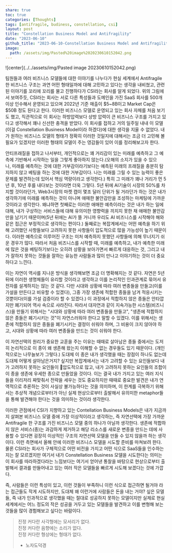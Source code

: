 ```yaml
---
share: true
toc: true
categories: [Thoughts]
tags: [antifragile, budiness, constellation, csi]
layout: post
title: "Constellation Business Model and Antifragility"
date: "2023-06-10"
github_title: "2023-06-10-Constellation Business Model and Antifragility"
image:
  path: /assets/img/Pasted%20image%2020230610152042.png
---
```



![center](../../assets/img/Pasted image 20230610152042.png)


팀원들과 여러 비즈니스 모델들에 대한 이야기를 나누다가 현실 세계에서 Antifragile 한 비즈니스 구조는 과연 어떤 형태일까에 대해 고민하고 있다는 생각을 내비쳤고, 관련된 이야기를 꼬리에 꼬리를 물고 진행하다가 CSI라는 회사를 알게 되었다. 위의 그림에서 보여주듯, CSI라는 회사는 서로 다른 특성들과 도메인을 가진 SaaS 회사를 500개 이상 인수해서 운영되고 있으며 2022년 기준 매출이 $5~8B이고 Market Cap은 $50B 정도 된다고 한다. 이러한 비즈니스 모델로 운영되고 있는 회사 자체를 처음 보기도 했고, 직관적으로 이 회사는 하방압력보다 상방 압력이 큰 비즈니스 구조를 가지고 있다고 생각해서 꽤나 신선한 충격을 받았다. 이 회사를 접하고 거의 일주일 내내 이 모델 (이걸 Constellation Business Model이라 하겠다)에 대한 생각을 지울 수 없었다. 내가 원하는 비즈니스 모델의 형태가 정확히 이러한 것일지에 대해서는 조금 더 고민해 볼 필요가 있겠지만 이러한 형태의 모델이 주는 영감들이 있어 이를 정리해보고자 한다.


안티프래질을 접하고 나서부터, 개인적으로는 꽤 거리감이 있는 미래를 예측하고 그 예측에 기반해서 시작하는 일을 그렇게 좋아하지 않는다.(오해의 소지가 있을 수 있으나, 미래를 예측하는 것에 대한 거부감이라기보다는 예측된 미래의 프래질을 충분히 탐지하지 않고 베팅을 하는 것에 대한 거부감이다. 나는 미래를 그릴 수 있는 능력이 좋은 문제를 발견하는데 있어서 핵심 역량이라고 생각한다.) 특히 그 미래가 꽤나 거리가 먼 5년 후, 10년 후를 내다보는 것이라면 더욱 그렇다. 5년 뒤에 AI기술이 시장의 50%를 차지할 것이라던가, Web3시장의 마켓 캡이 몇조 달러 단위가 될 거라던가 하는 것은 내가 생각하기에 미래를 예측하는 것이 아니며 애매한 불안감만을 조성하는 마케팅에 가까운 것이라고 생각한다. 왜냐하면 첫째로는 이러한 애매한 예측이라는 것은 내가 하는 일에 대해, 내가 구상하는 서비스들에 대해 유의미한 영향력을 끼치지 못한 채 애매한 불안감만을 남기기 때문이며(5년 뒤에는 AI가 뜰 거니까 우리도 AI 비즈니스를 시작해야 해와 같은 접근은 부정적으로 생각하는 편이다.) 둘째로는 복잡계에서는 어떤 예측을 하기 위해 고려했던 사항들보다 고려하지 못한 사항들이 압도적으로 많을 가능성이 높기 때문이다. 이러한 예측으로 이루어진 구조는 미처 예측하지 못했던 사항들에 의해 무너지기 쉬운 경우가 많다. 따라서 처음 비즈니스를 시작할 때, 미래를 예측하고, 내가 예측한 미래에 많은 것을 베팅하기보다는 오히려 상황을 보아가면서 빠르게 대응하는 것, 그리고 내가 잘하지 못하는 것들을 잘하는 유능한 사람들과 많이 만나고 이야기하는 것이 더 중요하다고 느낀다.


이는 자연이 역사를 지나온 방식을 생각해보면 조금 더 명확해지는 것 같다. 자연은 5년 뒤에 이러한 생명체들이 유리할 것이라고 생각하고 이를 논리적인 인과관계로 묶어서 유전자를 설계하지는 않는 것 같다. 다만 시대와 상황에 따라 여러 변종들을 만들고(이를 가설을 만든다고 비유할 수 있겠다), 그중 가장 생존에 적합한 종들을 남겨 적응시키는 것뿐이다(이를 가설 검증이라 할 수 있겠다.) 이 과정에서 적합하지 않은 종들은 안타깝지만 폐기되어 역사 속으로 사라진다. 따라서 대자연과 같이 지속가능한 시스템(비즈니스)을 만들기 위해서는 "시대와 상황에 따라 여러 변종들을 만들고", "생존에 적합하지 않은 종들은 폐기시키는 것"이 자연스러워야 한다고 말할 수 있겠다. 이를 위해서는 생존에 적합하지 않은 종들을 폐기시키는 결정이 쉬워야 하며, 그 비용이 크지 않아야 하고, 시대와 상황에 따라 여러 변종들을 만드는 것이 쉬워야 한다.


이 자연선택의 원리가 중요한 교훈을 주는 이유는 때때로 살아남은 종들 중에서는 도저히 논리적으로 이 종이 왜 생존해 왔는지 이해할 수 없는 경우들도 있기 때문이다. (개인적으로는 나무늘보가 그렇다.) 도대체 이 종은 내가 생각했을 때는 장점이 하나도 없는데 도대체 어떻게 살아남은거지? 싶지만 복잡계에서는 내가 고려할 수 있는 요인들보다 내가 고려하지 못하는 요인들이 압도적으로 많고, 내가 고려하지 못하는 요인들의 조합이 이 종을 생존에 우세한 종으로 만들었을 것이다. 이는 결국 내가 가지고 있는 여러 지식들을 이리저리 짜맞춰서 전략을 세우는 것도 중요하지만 때때로 중요한 발견은 내가 연역적으로 추론하는 것이 사실상 불가능하다는 것을 의미하며, 이 한계를 극복하기 위해서는 추상적 개념으로부터가 아닌 실제 현상으로부터 출발해서 유의미한 metaphor들을 통해 발견해야 한다는 것을 의미하는 것이라 생각한다.


이러한 관점에서 CSI가 지향하고 있는 Contellation Business Models은 내가 지금까지 살펴본 비즈니스 모델 중에 가장 이상적이라고 생각하는, 즉 자연선택에 가장 가까운 Antifragile 한 구조를 가진 비즈니스 모델 중의 하나가 아닐까 생각한다. 생존에 적합하지 않은 서비스(종)는 과감하게 제거하고 해당 리소스를 새로운 변종을 만드는 데에 사용할 수 있다면 굉장히 이상적인 구조의 자연선택 모델을 만들 수 있지 않을까 하는 생각이다. 이런 측면에서 올해 안에 이러한 비즈니스 모델을 시도할 준비를 마쳐보려 한다. 물론 CSI라는 회사가 구체적으로 어떤 비전을 가지고 어떤 식으로 SaaS들을 인수하는지는 잘 모르겠지만 여기서 내가 Constellation Business 모델을 시도한다는 의미는 이 회사를 따라하겠다라는 느낌보다는 여기서 얻어낸 통찰을 바탕으로 현상으로부터 출발해서 결과를 만들어내고 있는 여러 작은 모델들을 빠르게 시도해 보겠다는 것에 가깝다.


즉, 사람들은 이런 특성이 있고, 이런 것들이 부족하니 이런 식으로 접근하면 될거야 라는 접근들도 작게 시도하지만, 도대체 왜 이런거에 사람들은 돈을 내는 거야? 싶은 모델들, 즉 내가 인과적으로 생각했을 때는 절대로 성공하지 못하는 모델이지만 실제로 현실 세계에서는 어느 정도의 작은 성공을 거두고 있는 모델들을 발견하고 이를 변형해 보는 것들을 많이 경험해보고 싶다는 바람이다.

> 진정 커다란 사각형에는 모서리가 없다.  
> 진정 커다란 음향에는 소리가 없다.  
> 진정 커다란 형상에는 형태가 없다.  
> - 노자도덕경